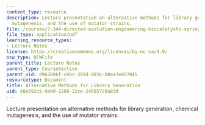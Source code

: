 ```yaml
---
content_type: resource
description: Lecture presentation on alternative methods for library generation, chemical
  mutagenesis, and the use of mutator strains.
file: /courses/7-344-directed-evolution-engineering-biocatalysts-spring-2008/e8e592c59a99128822ce245657c8a83d_ses4_slides.pdf
file_type: application/pdf
learning_resource_types:
- Lecture Notes
license: https://creativecommons.org/licenses/by-nc-sa/4.0/
ocw_type: OCWFile
parent_title: Lecture Notes
parent_type: CourseSection
parent_uid: d962606f-c6bc-392d-903c-88aa7e027045
resourcetype: Document
title: Alternative Methods for Library Generation
uid: e8e592c5-9a99-1288-22ce-245657c8a83d
---
```

Lecture presentation on alternative methods for library generation, chemical mutagenesis, and the use of mutator strains.